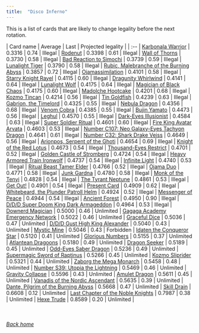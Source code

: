 ```yaml
---
title:  "Disco Inferno"
---
```


This is a list of cards that are likely to change legality before the next rotation.

| Card name | Average | Last | Projected legality |
| :-- |
[Karbonala Warrior](https://db.ygoprodeck.com/card/?search=Karbonala%20Warrior) | 0.3316 | 0.74 | Illegal |
[Rodenut](https://db.ygoprodeck.com/card/?search=Rodenut) | 0.3398 | 0.61 | Illegal |
[Wall of Thorns](https://db.ygoprodeck.com/card/?search=Wall%20of%20Thorns) | 0.3730 | 0.58 | Illegal |
[Bad Reaction to Simochi](https://db.ygoprodeck.com/card/?search=Bad%20Reaction%20to%20Simochi) | 0.3739 | 0.59 | Illegal |
[Lunalight Tiger](https://db.ygoprodeck.com/card/?search=Lunalight%20Tiger) | 0.3790 | 0.58 | Illegal |
[Rubic, Malebranche of the Burning Abyss](https://db.ygoprodeck.com/card/?search=Rubic,%20Malebranche%20of%20the%20Burning%20Abyss) | 0.3857 | 0.72 | Illegal |
[Ojamassimilation](https://db.ygoprodeck.com/card/?search=Ojamassimilation) | 0.4101 | 0.58 | Illegal |
[Starry Knight Rayel](https://db.ygoprodeck.com/card/?search=Starry%20Knight%20Rayel) | 0.4115 | 0.60 | Illegal |
[Dragunity Whirlwind](https://db.ygoprodeck.com/card/?search=Dragunity%20Whirlwind) | 0.4141 | 0.64 | Illegal |
[Lunalight Wolf](https://db.ygoprodeck.com/card/?search=Lunalight%20Wolf) | 0.4175 | 0.64 | Illegal |
[Magician of Black Chaos](https://db.ygoprodeck.com/card/?search=Magician%20of%20Black%20Chaos) | 0.4175 | 0.60 | Illegal |
[Madolche Hootcake](https://db.ygoprodeck.com/card/?search=Madolche%20Hootcake) | 0.4201 | 0.68 | Illegal |
[Kozmo Tincan](https://db.ygoprodeck.com/card/?search=Kozmo%20Tincan) | 0.4214 | 0.56 | Illegal |
[Tin Goldfish](https://db.ygoprodeck.com/card/?search=Tin%20Goldfish) | 0.4239 | 0.63 | Illegal |
[Gabrion, the Timelord](https://db.ygoprodeck.com/card/?search=Gabrion,%20the%20Timelord) | 0.4325 | 0.55 | Illegal |
[Nebula Dragon](https://db.ygoprodeck.com/card/?search=Nebula%20Dragon) | 0.4356 | 0.68 | Illegal |
[Venom Cobra](https://db.ygoprodeck.com/card/?search=Venom%20Cobra) | 0.4385 | 0.55 | Illegal |
[Bujin Yamato](https://db.ygoprodeck.com/card/?search=Bujin%20Yamato) | 0.4473 | 0.56 | Illegal |
[Leghul](https://db.ygoprodeck.com/card/?search=Leghul) | 0.4570 | 0.55 | Illegal |
[Dark-Eyes Illusionist](https://db.ygoprodeck.com/card/?search=Dark-Eyes%20Illusionist) | 0.4584 | 0.63 | Illegal |
[Super Soldier Ritual](https://db.ygoprodeck.com/card/?search=Super%20Soldier%20Ritual) | 0.4601 | 0.60 | Illegal |
[Fire King Avatar Arvata](https://db.ygoprodeck.com/card/?search=Fire%20King%20Avatar%20Arvata) | 0.4603 | 0.53 | Illegal |
[Number C107: Neo Galaxy-Eyes Tachyon Dragon](https://db.ygoprodeck.com/card/?search=Number%20C107:%20Neo%20Galaxy-Eyes%20Tachyon%20Dragon) | 0.4641 | 0.61 | Illegal |
[Number C32: Shark Drake Veiss](https://db.ygoprodeck.com/card/?search=Number%20C32:%20Shark%20Drake%20Veiss) | 0.4649 | 0.56 | Illegal |
[Arionpos, Serpent of the Ghoti](https://db.ygoprodeck.com/card/?search=Arionpos,%20Serpent%20of%20the%20Ghoti) | 0.4654 | 0.69 | Illegal |
[Knight of the Red Lotus](https://db.ygoprodeck.com/card/?search=Knight%20of%20the%20Red%20Lotus) | 0.4673 | 0.54 | Illegal |
[Thousand-Eyes Restrict](https://db.ygoprodeck.com/card/?search=Thousand-Eyes%20Restrict) | 0.4701 | 0.52 | Illegal |
[Golden Castle of Stromberg](https://db.ygoprodeck.com/card/?search=Golden%20Castle%20of%20Stromberg) | 0.4724 | 0.54 | Illegal |
[Heavy Armored Train Ironwolf](https://db.ygoprodeck.com/card/?search=Heavy%20Armored%20Train%20Ironwolf) | 0.4737 | 0.54 | Illegal |
[Infinite Light](https://db.ygoprodeck.com/card/?search=Infinite%20Light) | 0.4740 | 0.53 | Illegal |
[Ritual Beast Tamer Elder](https://db.ygoprodeck.com/card/?search=Ritual%20Beast%20Tamer%20Elder) | 0.4766 | 0.52 | Illegal |
[Ojama Duo](https://db.ygoprodeck.com/card/?search=Ojama%20Duo) | 0.4771 | 0.58 | Illegal |
[Junk Gardna](https://db.ygoprodeck.com/card/?search=Junk%20Gardna) | 0.4780 | 0.58 | Illegal |
[Monk of the Tenyi](https://db.ygoprodeck.com/card/?search=Monk%20of%20the%20Tenyi) | 0.4828 | 0.54 | Illegal |
[The Tyrant Neptune](https://db.ygoprodeck.com/card/?search=The%20Tyrant%20Neptune) | 0.4861 | 0.53 | Illegal |
[Get Out!](https://db.ygoprodeck.com/card/?search=Get%20Out!) | 0.4901 | 0.54 | Illegal |
[Present Card](https://db.ygoprodeck.com/card/?search=Present%20Card) | 0.4909 | 0.62 | Illegal |
[Whitebeard, the Plunder Patroll Helm](https://db.ygoprodeck.com/card/?search=Whitebeard,%20the%20Plunder%20Patroll%20Helm) | 0.4924 | 0.52 | Illegal |
[Messenger of Peace](https://db.ygoprodeck.com/card/?search=Messenger%20of%20Peace) | 0.4944 | 0.54 | Illegal |
[Ancient Forest](https://db.ygoprodeck.com/card/?search=Ancient%20Forest) | 0.4950 | 0.90 | Illegal |
[D/D/D Super Doom King Dark Armageddon](https://db.ygoprodeck.com/card/?search=D/D/D%20Super%20Doom%20King%20Dark%20Armageddon) | 0.4964 | 0.53 | Illegal |
[Downerd Magician](https://db.ygoprodeck.com/card/?search=Downerd%20Magician) | 0.5000 | 0.46 | Unlimited |
[Gagaga Academy Emergency Network](https://db.ygoprodeck.com/card/?search=Gagaga%20Academy%20Emergency%20Network) | 0.5022 | 0.46 | Unlimited |
[Graceful Dice](https://db.ygoprodeck.com/card/?search=Graceful%20Dice) | 0.5036 | 0.47 | Unlimited |
[D/D/D Gust High King Alexander](https://db.ygoprodeck.com/card/?search=D/D/D%20Gust%20High%20King%20Alexander) | 0.5040 | 0.43 | Unlimited |
[Mystic Mine](https://db.ygoprodeck.com/card/?search=Mystic%20Mine) | 0.5046 | 0.43 | Forbidden |
[Idaten the Conqueror Star](https://db.ygoprodeck.com/card/?search=Idaten%20the%20Conqueror%20Star) | 0.5120 | 0.41 | Unlimited |
[Glorious Numbers](https://db.ygoprodeck.com/card/?search=Glorious%20Numbers) | 0.5155 | 0.37 | Unlimited |
[Atlantean Dragoons](https://db.ygoprodeck.com/card/?search=Atlantean%20Dragoons) | 0.5180 | 0.49 | Unlimited |
[Dragon Seeker](https://db.ygoprodeck.com/card/?search=Dragon%20Seeker) | 0.5189 | 0.45 | Unlimited |
[Odd-Eyes Saber Dragon](https://db.ygoprodeck.com/card/?search=Odd-Eyes%20Saber%20Dragon) | 0.5236 | 0.49 | Unlimited |
[Supermagic Sword of Raptinus](https://db.ygoprodeck.com/card/?search=Supermagic%20Sword%20of%20Raptinus) | 0.5266 | 0.45 | Unlimited |
[Kozmo Sliprider](https://db.ygoprodeck.com/card/?search=Kozmo%20Sliprider) | 0.5321 | 0.44 | Unlimited |
[Zaborg the Mega Monarch](https://db.ygoprodeck.com/card/?search=Zaborg%20the%20Mega%20Monarch) | 0.5458 | 0.48 | Unlimited |
[Number S39: Utopia the Lightning](https://db.ygoprodeck.com/card/?search=Number%20S39:%20Utopia%20the%20Lightning) | 0.5469 | 0.46 | Unlimited |
[Gravity Collapse](https://db.ygoprodeck.com/card/?search=Gravity%20Collapse) | 0.5596 | 0.43 | Unlimited |
[Amulet Dragon](https://db.ygoprodeck.com/card/?search=Amulet%20Dragon) | 0.5611 | 0.45 | Unlimited |
[Vanadis of the Nordic Ascendant](https://db.ygoprodeck.com/card/?search=Vanadis%20of%20the%20Nordic%20Ascendant) | 0.5635 | 0.39 | Unlimited |
[Dante, Pilgrim of the Burning Abyss](https://db.ygoprodeck.com/card/?search=Dante,%20Pilgrim%20of%20the%20Burning%20Abyss) | 0.5668 | 0.47 | Unlimited |
[Skill Drain](https://db.ygoprodeck.com/card/?search=Skill%20Drain) | 0.6608 | 0.12 | Unlimited |
[Last Chapter of the Noble Knights](https://db.ygoprodeck.com/card/?search=Last%20Chapter%20of%20the%20Noble%20Knights) | 0.7987 | 0.38 | Unlimited |
[Hexe Trude](https://db.ygoprodeck.com/card/?search=Hexe%20Trude) | 0.8589 | 0.20 | Unlimited |

<br>

###### [Back home](index)